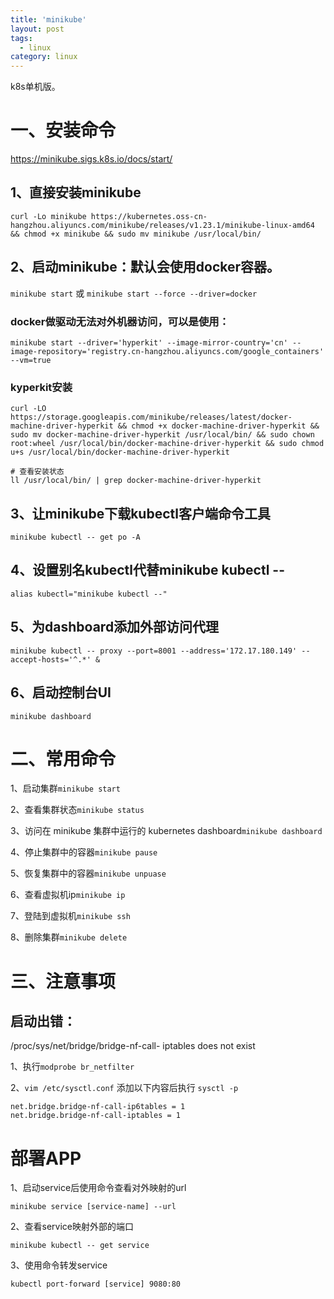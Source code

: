 ```yaml
---
title: 'minikube'
layout: post
tags:
  - linux
category: linux
---
```

k8s单机版。

<!--more-->

# 一、安装命令
https://minikube.sigs.k8s.io/docs/start/


## 1、直接安装minikube
```
curl -Lo minikube https://kubernetes.oss-cn-hangzhou.aliyuncs.com/minikube/releases/v1.23.1/minikube-linux-amd64 && chmod +x minikube && sudo mv minikube /usr/local/bin/
```
## 2、启动minikube：默认会使用docker容器。

```minikube start```
或
```minikube start --force --driver=docker```

### docker做驱动无法对外机器访问，可以是使用：

```
minikube start --driver='hyperkit' --image-mirror-country='cn' --image-repository='registry.cn-hangzhou.aliyuncs.com/google_containers' --vm=true
```
### kyperkit安装
```
curl -LO https://storage.googleapis.com/minikube/releases/latest/docker-machine-driver-hyperkit && chmod +x docker-machine-driver-hyperkit && sudo mv docker-machine-driver-hyperkit /usr/local/bin/ && sudo chown root:wheel /usr/local/bin/docker-machine-driver-hyperkit && sudo chmod u+s /usr/local/bin/docker-machine-driver-hyperkit

# 查看安装状态
ll /usr/local/bin/ | grep docker-machine-driver-hyperkit

```



## 3、让minikube下载kubectl客户端命令工具
```minikube kubectl -- get po -A```

## 4、设置别名kubectl代替minikube kubectl -- 
```alias kubectl="minikube kubectl --"```

## 5、为dashboard添加外部访问代理
```
minikube kubectl -- proxy --port=8001 --address='172.17.180.149' --accept-hosts='^.*' &
```
## 6、启动控制台UI
```minikube dashboard```

# 二、常用命令

1、启动集群```minikube start```

2、查看集群状态```minikube status```

3、访问在 minikube 集群中运行的 kubernetes dashboard```minikube dashboard```

4、停止集群中的容器```minikube pause```

5、恢复集群中的容器```minikube unpuase```

6、查看虚拟机ip```minikube ip```

7、登陆到虚拟机```minikube ssh```

8、删除集群```minikube delete```




# 三、注意事项
## 启动出错：
/proc/sys/net/bridge/bridge-nf-call- iptables does not exist

1、执行```modprobe br_netfilter```

2、```vim /etc/sysctl.conf``` 添加以下内容后执行 ```sysctl -p```
```
net.bridge.bridge-nf-call-ip6tables = 1
net.bridge.bridge-nf-call-iptables = 1
```

# 部署APP
1、启动service后使用命令查看对外映射的url
```
minikube service [service-name] --url
```
2、查看service映射外部的端口
```
minikube kubectl -- get service
```
3、使用命令转发service
```
kubectl port-forward [service] 9080:80
```
